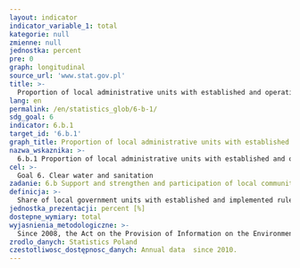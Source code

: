 ```yaml
---
layout: indicator
indicator_variable_1: total
kategorie: null
zmienne: null
jednostka: percent
pre: 0
graph: longitudinal
source_url: 'www.stat.gov.pl'
title: >-
  Proportion of local administrative units with established and operational policies and procedures for participations of local communities in water and sanitation management
lang: en
permalink: /en/statistics_glob/6-b-1/
sdg_goal: 6
indicator: 6.b.1
target_id: '6.b.1'
graph_title: Proportion of local administrative units with established and operational policies and procedures for participations of local communities in water and sanitation management
nazwa_wskaznika: >-
  6.b.1 Proportion of local administrative units with established and operational policies and procedures for participations of local communities in water and sanitation management
cel: >-
  Goal 6. Clear water and sanitation
zadanie: 6.b Support and strengthen and participation of local communities in improving water and sanitation management
definicja: >-
  Share of local government units with established and implemented rules and procedures concerning the participation of local communities in the management of water resources and sanitation infrastructure to all local government units in the country.
jednostka_prezentacji: percent [%]
dostepne_wymiary: total
wyjasnienia_metodologiczne: >-
  Since 2008, the Act on the Provision of Information on the Environment and its Protection, Public Participation in Environmental Protection and Environmental Impact Assessments of 3 October 2008 (EA 2008) has been in force in Poland.Therefore 100% of of local administrative units have established and operational policies and procedures for participations of local communities in water and sanitation management.
zrodlo_danych: Statistics Poland
czestotliwosc_dostępnosc_danych: Annual data  since 2010.
---
```

